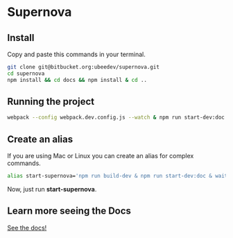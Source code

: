 # Supernova #
## Install
Copy and paste this commands in your terminal.
```sh
git clone git@bitbucket.org:ubeedev/supernova.git
cd supernova
npm install && cd docs && npm install & cd ..
```
## Running the project
```sh
webpack --config webpack.dev.config.js --watch & npm run start-dev:doc & wait
```
## Create an alias
If you are using Mac or Linux you can create an alias for complex commands.
```sh
alias start-supernova='npm run build-dev & npm run start-dev:doc & wait'
```
Now, just run **start-supernova**.
## Learn more seeing the Docs
[See the docs!](https://inlocomedia.atlassian.net/wiki/display/FRONT/Supernova)